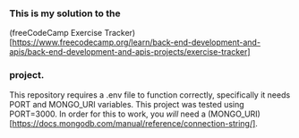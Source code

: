 ### This is my solution to the
(freeCodeCamp Exercise Tracker)[https://www.freecodecamp.org/learn/back-end-development-and-apis/back-end-development-and-apis-projects/exercise-tracker]
### project.
This repository requires a .env file to function correctly, specifically it needs PORT and MONGO_URI variables.
This project was tested using PORT=3000.
In order for this to work, you *will* need a (MONGO_URI)[https://docs.mongodb.com/manual/reference/connection-string/].
